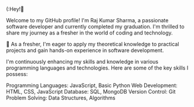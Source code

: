 (:Hey!👋



Welcome to my GitHub profile! I'm Raj Kumar Sharma, a passionate software developer and currently completed my graduation. I'm thrilled to share my journey as a fresher in the world of coding and technology.

🌱 As a fresher, I'm eager to apply my theoretical knowledge to practical projects and gain hands-on experience in software development.



I'm continuously enhancing my skills and knowledge in various programming languages and technologies. Here are some of the key skills I possess:

Programming Languages: JavaScript, Basic Python
Web Development: HTML, CSS, JavaScript
Database: SQL, MongoDB
Version Control: Git
Problem Solving: Data Structures, Algorithms
